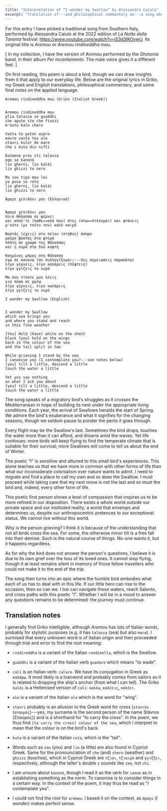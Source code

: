 ```yaml
---
title: "Interpretation of “I wonder my Swallow” by Alessandra Caiulo"
excerpt: "Translation of---and philosophical commentary on---a song whose translated title is 'I wonder my Swallow'."
---
```


For this entry I have picked a traditional song from Southern Italy,
performed by Alessandra Caiulo at the 2022 edition of _La Notte della
Taranta_ festival: <https://www.youtube.com/watch?v=iS3d3lKOywU>.  Its
original title is _Aremou_ or _Aremou rindineddha mou_.

[ In my collection, I have the version of _Aremou_ performed by the
  _Ghetonia_ band, in their album _Per incantamento_.  The male voice
  gives it a different feel. ]

On first reading, this poem is about a bird, though we can draw
insights from it that apply to our everyday life.  Below are the
original lyrics in Griko, my Greek and English translations,
philosophical commentary, and some final notes on the applied
language.

```
Aremou rindineddha mou (Griko (Italiot Greek))


Aremou rindineddha mou
plia talassa se guaddhi
che apute ste che ftazzi
m'outo kalo chero

Vasta to peton aspro
mavre vasta tes ale
stavri kulor de mare
che i kuta diu nifti

Kaímeno pros sti talassa
ego se kanonó
lio gherni, lio kaléi
lio ghizzi to nero

Ma sou tipo mou lei
ya posa se rotó
lio gherni, lio kaléi
lio ghizzi to nero
```

```
Άραγε χελιδόνι μου (Ελληνικά)


Άραγε χελιδόνι μου
ποια θάλασσα σε φέρνει
και απού'τε (πώθε==από που) στες (στω==στέκομαι) και φτάνεις
μ'ούτο (με τούτο τον) καλό καιρό

Βαστάς (έχεις) στο πέτον (στήθος) άσπρο
μαύρο βαστάς στα φτερά
πλάτη σε χρώμα της θάλασσας
και η ουρά στα δυό κοφτή

Καημένος μπρος στη θάλασσα
εγώ σε κανονώ (σε συλλογίζομαι;---δες σημειώσεις παρακάτω)
λίγο γέρνεις, λίγο καλάρεις (πέφτεις)
λίγο γγίζεις το νερό

Μα σου τίποτε μου λέεις
για πόσα σε ρωτώ
λίγο γέρνεις, λίγο καλάρεις
λίγο γγίζεις το νερό
```

```
I wonder my Swallow (English)


I wonder my Swallow
which sea brings you
and where you stand and reach
in this fine weather

[You] Hold (have) white on the chest
black [you] hold on the wings
back in the colour of the sea
and the tail split in two

While grieving I stand by the sea
I canonise you (I contemplate you?---see notes below)
[you] tilt a little, descend a little
touch the water a little

Yet you say nothing
on what I ask you about
[you] tilt a little, descend a little
touch the water a little
```

The song speaks of a migratory bird's struggles as it crosses the
Mediterranean in hope of building its nest under the appropriate
living conditions.  Each year, the arrival of Swallows heralds the
start of Spring.  We admire the bird's exuberance and what it
signifies for the changing seasons, though we seldom pause to ponder
the perils it goes through.

Every flight may be the Swallow's last.  Sometimes the bird drops,
touches the water more than it can afford, and drowns amid the waves.
Yet life continues: more birds will keep flying to find the temperate
climate that is suitable for their survival; more Swallows will come
to tell us about the end of Winter.

The poetic "I" is sensitive and attuned to this small bird's
experiences.  This alone teaches us that we have more in common with
other forms of life than what our inconsiderate colonialism over
nature wants to admit.  I need to migrate and find a place to call my
own and so does the Swallow.  I must proceed while taking care that my
next move is not the last and so must the bird and, indeed, every
other form of life.

This poetic first person shows a level of compassion that inspires us
to be more refined in our disposition.  There exists a whole world
outside our private space and our instituted reality; a world that
envelops and determines us, despite our anthropocentric pretences to
our exceptional status.  We cannot live without this world.

Why is the person grieving?  I think it is because of the
understanding that not all birds cross the sea.  For some, the
otherwise minor tilt is a free fall into their demise.  Such is the
natural course of things.  No-one wants it, but it happens regardless.

As for why the bird does not answer the person's questions, I believe
it is due to its own grief over the loss of its loved ones.  It cannot
stop flying, though it at least remains silent in memory of those
fellow travellers who could not make it to the end of the trip.

The song then turns into an epic where the humble bird embodies what
each of us has to deal with in this life.  If our little hero can rise
to the occasion, then so can we.  I too can navigate those waters,
reach Salento, and cross paths with this poetic "I".  Whether I will
be in a mood to answer any questions remains to be determined: the
journey must continue.

## Translation notes

I generally find Griko intelligible, although _Aremou_ has lots of
Italian words, probably for stylistic purposes (e.g. it has `talassa`
(sea) but also `mare`).  I surmised that every unknown word is of
Italian origin and then proceeded through trial and error to find the
root meaning:

- `rindireddha` is a variant of the Italian `rondinella`, which is the
  Swallow.

- `guaddhi` is a variant of the Italian verb `guadare` which means "to
  wade".

- `cali` is an Italian verb: `calare`.  We have its conjugation in
  Greek as `καλάρω`.  It most likely is a loanword and probably comes
  from sailors as it is related to dropping the ship's anchor (from
  what I can tell).  The Griko `kaléi` is a Hellenised version of
  `cali`: `καλέω`, `καλέεις`, `καλέει`.

- `ale` is a variant of the Italian `ala` which is the word for
  "wing".

- `stavri` probably is an allusion to the Greek word for cross
  (`stavrós` (`σταυρός`)---yes, my surname is the second person of the
  name Stávros (Σταύρος)) and is a shorthand for "to carry the cross".
  In the poem, we thus find `[to carry the cross] colour of the sea`,
  which I interpret to mean that the colour is on the bird's back.

- `kuta` is a variant of the Italian `cuta`, which is the "tail".

- Words such as `sou` (you) and `lio` (a little) are also found in
  Cypriot Greek.  Same for the pronounciation of `che` (and) `chero`
  (weather) and `ghizzi` (touches), which in Cypriot Greek are
  `τζιαι`, `τζιαιρό` and `γγίζζει`, respectively, although the
  latter's double `z` sounds like `zee`, not `chi`.

- I am unsure about `kanonó`, though I read it as the verb for `canon`
  as in establishing something as the norm.  To canonise is to
  consider things in a certain way.  In the context of the poem, it
  may thus be read as "I contemplate you".

- I could not find the root for `aremou`.  I based it on the context,
  as `άραγε` (I wonder) makes perfect sense.
